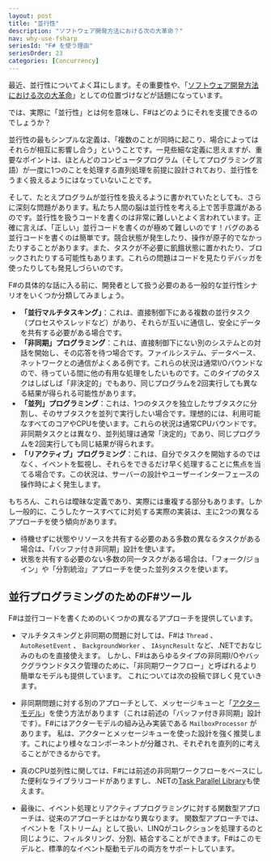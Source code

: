 ```yaml
---
layout: post
title: "並行性"
description: "ソフトウェア開発方法における次の大革命？"
nav: why-use-fsharp
seriesId: "F# を使う理由"
seriesOrder: 23
categories: [Concurrency]
---
```



最近、並行性についてよく耳にします。その重要性や、「[ソフトウェア開発方法における次の大革命](http://www.gotw.ca/publications/concurrency-ddj.htm)」としての位置づけなどが話題になっています。

では、実際に「並行性」とは何を意味し、F#はどのようにそれを支援できるのでしょうか？

並行性の最もシンプルな定義は、「複数のことが同時に起こり、場合によってはそれらが相互に影響し合う」ということです。一見些細な定義に思えますが、重要なポイントは、ほとんどのコンピュータプログラム（そしてプログラミング言語）が一度に1つのことを処理する直列処理を前提に設計されており、並行性をうまく扱えるようにはなっていないことです。

そして、たとえプログラムが並行性を扱えるように書かれていたとしても、さらに深刻な問題があります。私たち人間の脳は並行性を考える上で苦手意識があるのです。並行性を扱うコードを書くのは非常に難しいとよく言われています。正確に言えば、「正しい」並行コードを書くのが極めて難しいのです！バグのある並行コードを書くのは簡単です。競合状態が発生したり、操作が原子的でなかったりすることがあります。また、タスクが不必要に飢餓状態に置かれたり、ブロックされたりする可能性もあります。これらの問題はコードを見たりデバッガを使ったりしても発見しづらいのです。

F#の具体的な話に入る前に、開発者として扱う必要のある一般的な並行性シナリオをいくつか分類してみましょう。

* **「並行マルチタスキング」**：これは、直接制御下にある複数の並行タスク（プロセスやスレッドなど）があり、それらが互いに通信し、安全にデータを共有する必要がある場合です。
* **「非同期」プログラミング**：これは、直接制御下にない別のシステムとの対話を開始し、その応答を待つ場合です。ファイルシステム、データベース、ネットワークとの通信がよくある例です。これらの状況は通常I/Oバウンドなので、待っている間に他の有用な処理をしたいものです。このタイプのタスクはしばしば「非決定的」でもあり、同じプログラムを2回実行しても異なる結果が得られる可能性があります。
* **「並列」プログラミング**：これは、1つのタスクを独立したサブタスクに分割し、そのサブタスクを並列で実行したい場合です。理想的には、利用可能なすべてのコアやCPUを使います。これらの状況は通常CPUバウンドです。非同期タスクとは異なり、並列処理は通常「決定的」であり、同じプログラムを2回実行しても同じ結果が得られます。
* **「リアクティブ」プログラミング**：これは、自分でタスクを開始するのではなく、イベントを監視し、それらをできるだけ早く処理することに焦点を当てる場合です。この状況は、サーバーの設計やユーザーインターフェースの操作時によく発生します。

もちろん、これらは曖昧な定義であり、実際には重複する部分もあります。しかし一般的に、こうしたケースすべてに対処する実際の実装は、主に2つの異なるアプローチを使う傾向があります。

* 待機せずに状態やリソースを共有する必要のある多数の異なるタスクがある場合は、「バッファ付き非同期」設計を使います。
* 状態を共有する必要のない多数の同一タスクがある場合は、「フォーク/ジョイン」や「分割統治」アプローチを使った並列タスクを使います。

## 並行プログラミングのためのF#ツール

F#は並行コードを書くためのいくつかの異なるアプローチを提供しています。

* マルチタスキングと非同期の問題に対しては、F#は `Thread` 、 `AutoResetEvent` 、 `BackgroundWorker` 、 `IAsyncResult` など、.NETでおなじみのものを直接使えます。
しかし、F#はあらゆるタイプの非同期I/Oやバックグラウンドタスク管理のために、「非同期ワークフロー」と呼ばれるより簡単なモデルも提供しています。
これについては次の投稿で詳しく見ていきます。

* 非同期問題に対する別のアプローチとして、メッセージキューと「[アクターモデル](http://en.wikipedia.org/wiki/Actor_model)」を使う方法があります（これは前述の「バッファ付き非同期」設計です）。F#にはアクターモデルの組み込み実装である `MailboxProcessor` があります。
  私は、アクターとメッセージキューを使った設計を強く推奨します。これにより様々なコンポーネントが分離され、それぞれを直列的に考えることができるからです。

* 真のCPU並列性に関しては、F#には前述の非同期ワークフローをベースにした便利なライブラリコードがありますし、.NETの[Task Parallel Library](http://msdn.microsoft.com/en-us/library/dd460717.aspx)も使えます。

* 最後に、イベント処理とリアクティブプログラミングに対する関数型アプローチは、従来のアプローチとはかなり異なります。
関数型アプローチでは、イベントを「ストリーム」として扱い、LINQがコレクションを処理するのと同じように、フィルタリング、分割、結合することができます。F#はこのモデルと、標準的なイベント駆動モデルの両方をサポートしています。


